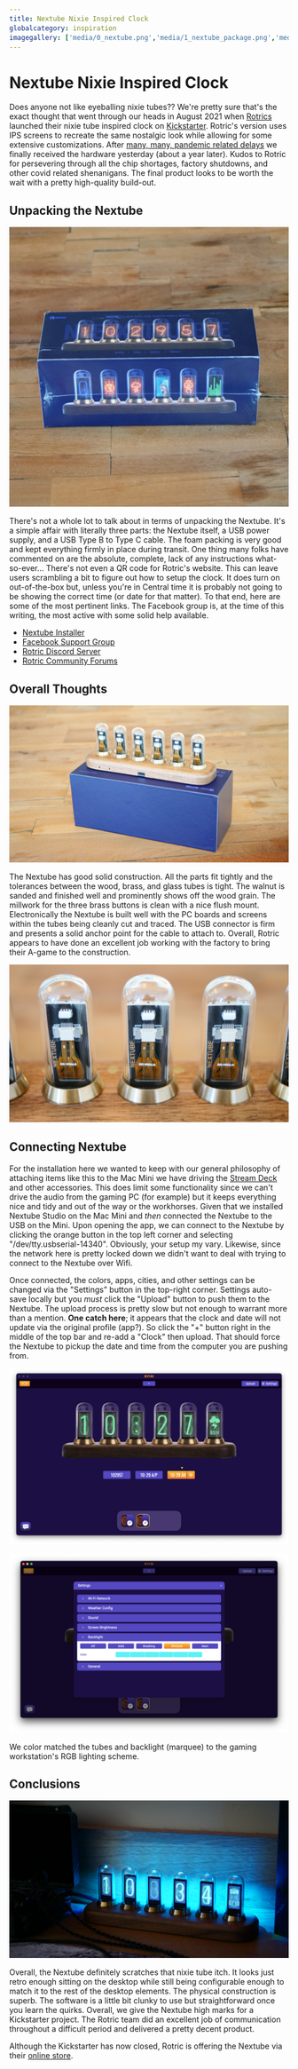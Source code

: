 ```yaml
---
title: Nextube Nixie Inspired Clock
globalcategory: inspiration
imagegallery: ['media/0_nextube.png','media/1_nextube_package.png','media/2_nextube_package02.png','media/3_nextube_construction.png','media/4_nextube_litup.png','media/8_nextube_marque_.png','media/nextubestudio01.png','media/nextubestudio02.png']
---
```


# Nextube Nixie Inspired Clock

Does anyone not like eyeballing nixie tubes?? We're pretty sure that's the exact thought that went through our heads in August 2021 when [Rotrics](https://rotrics.com) launched their nixie tube inspired clock on [Kickstarter](https://www.kickstarter.com/projects/rotrics/nextube-a-retro-nixie-clock-inspired-modern-display). Rotric's version uses IPS screens to recreate the same nostalgic look while allowing for some extensive customizations. After [many, many, pandemic related delays](https://www.kickstarter.com/projects/rotrics/nextube-a-retro-nixie-clock-inspired-modern-display/posts) we finally received the hardware yesterday (about a year later). Kudos to Rotric for persevering through all the chip shortages, factory shutdowns, and other covid related shenanigans. The final product looks to be worth the wait with a pretty high-quality build-out.

## Unpacking the Nextube

![Nextube Package](media/1_nextube_package.png)

There's not a whole lot to talk about in terms of unpacking the Nextube. It's a simple affair with literally three parts: the Nextube itself, a USB power supply, and a USB Type B to Type C cable. The foam packing is very good and kept everything firmly in place during transit. One thing many folks have commented on are the absolute, complete, lack of any instructions what-so-ever... There's not even a QR code for Rotric's website. This can leave users scrambling a bit to figure out how to setup the clock. It does turn on out-of-the-box but, unless you're in Central time it is probably not going to be showing the correct time (or date for that matter). To that end, here are some of the most pertinent links. The Facebook group is, at the time of this writing, the most active with some solid help available.

- [Nextube Installer](https://rotrics.com/pages/downloads)
- [Facebook Support Group](https://www.facebook.com/groups/197056519103446)
- [Rotric Discord Server](https://discord.gg/NWh6f36)
- [Rotric Community Forums](https://community.rotrics.com/)

## Overall Thoughts

![Nextube Construction](media/2_nextube_package02.png)

The Nextube has good solid construction. All the parts fit tightly and the tolerances between the wood, brass, and glass tubes is tight. The walnut is sanded and finished well and prominently shows off the wood grain. The millwork for the three brass buttons is clean with a nice flush mount. Electronically the Nextube is built well with the PC boards and screens within the tubes being cleanly cut and traced. The USB connector is firm and presents a solid anchor point for the cable to attach to. Overall, Rotric appears to have done an excellent job working with the factory to bring their A-game to the construction.

![Nextube Construction 2](media/3_nextube_construction.png)

## Connecting Nextube

For the installation here we wanted to keep with our general philosophy of attaching items like this to the Mac Mini we have driving the [Stream Deck](../../setups/geekdojo/streamdeck-kvm/index.md) and other accessories. This does limit some functionality since we can't drive the audio from the gaming PC (for example) but it keeps everything nice and tidy and out of the way or the workhorses. Given that we installed Nextube Studio on the Mac Mini and *then* connected the Nextube to the USB on the Mini. Upon opening the app, we can connect to the Nextube by clicking the orange button in the top left corner and selecting "/dev/tty.usbserial-14340". Obviously, your setup my vary. Likewise, since the network here is pretty locked down we didn't want to deal with trying to connect to the Nextube over Wifi.

Once connected, the colors, apps, cities, and other settings can be changed via the "Settings" button in the top-right corner. Settings auto-save locally but you *must* click the "Upload" button to push them to the Nextube. The upload process is pretty slow but not enough to warrant more than a mention. **One catch here**; it appears that the clock and date will not update via the original profile (app?). So click the "+" button right in the middle of the top bar and re-add a "Clock" then upload. That should force the Nextube to pickup the date and time from the computer you are pushing from.

![Nextube Studio 1](media/nextubestudio01.png)

![Nextube Studio 2](media/nextubestudio02.png)

We color matched the tubes and backlight (marquee) to the gaming workstation's RGB lighting scheme.

## Conclusions

![Nextube Marquee](media/8_nextube_marque_.png)

Overall, the Nextube definitely scratches that nixie tube itch. It looks just retro enough sitting on the desktop while still being configurable enough to match it to the rest of the desktop elements. The physical construction is superb. The software is a little bit clunky to use but straightforward once you learn the quirks. Overall, we give the Nextube high marks for a Kickstarter project. The Rotric team did an excellent job of communication throughout a difficult period and delivered a pretty decent product.

Although the Kickstarter has now closed, Rotric is offering the Nextube via their [online store](https://rotrics.com/products/nextube).
